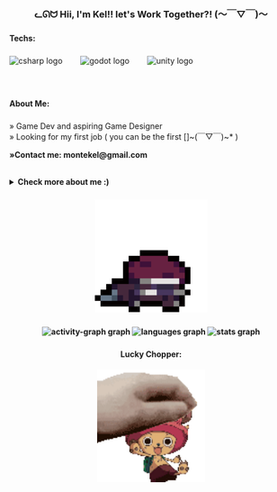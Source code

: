 <h3 align="center">ᓚᘏᗢ Hii, I'm Kel!! let's Work Together?! (～￣▽￣)～</h3>

###

<h4 align="left">Techs:</h4>

###

<div align="left">
  <img src="https://img.shields.io/badge/C Sharp-239120?logo=csharp&logoColor=white&style=for-the-badge" height="40" alt="csharp logo"  />
  <img width="24" />
  <img src="https://img.shields.io/badge/Godot Engine-478CBF?logo=godotengine&logoColor=white&style=for-the-badge" height="40" alt="godot logo"  />
  <img width="24" />
  <img src="https://img.shields.io/badge/Unity-FFFFFF?logo=unity&logoColor=black&style=for-the-badge" height="40" alt="unity logo"  />
</div>

###

<br clear="both">

<h4 align="left">About Me:</h4>

###

<p align="left">» Game Dev and aspiring Game Designer<br>» Looking for my first job  ( you can be the first   []~(￣▽￣)~*  )</p>
<p align="left"><b>»Contact me:<b> montekel@gmail.com</p><br>
<details>
  <summary>Check more about me :)</summary>
  
  ### My Personal Information
  
  » I'm 20 Years Old<br><br>
  » I have 2 cats, "Nicholas" and "Aurora" they're 3 years old and i love them :)<br><br>
  » I've always played all kinds of games, but I've always been fascinated by indie games, and this passion for playing made me want to create my own games, that's when I ended up discovering the world of programming and that's why I got into computer science and aspiring to a profession as a game developer.<br><br>
  » I'm fascinated by souls-like games and my biggest dream would be to one day be able to work where my favorite game franchise originated (Dark Souls), but besides inspiration from souls-like games I'm also very inspired by games like Celeste and Hollow Knight.<br><br>
  » I currently live in Brazil but I've always wanted to visit and who knows, maybe one day I'll be able to live in Japan.<br><br>
  
</details>

###

<div align="center">
  <img height="200" src="celeste-fortnite-dance.gif"  />
</div>

###

<div align="center">
  <img src="https://github-readme-activity-graph.vercel.app/graph?username=monteKel&radius=16&theme=tokyo-night&area=true&order=5&hide_border=true&bg_color=191724&custom_title=Activity%20Graph" height="252" alt="activity-graph graph"  />
  <img src="https://github-readme-stats.vercel.app/api/top-langs?username=monteKel&locale=en&hide_title=false&layout=compact&card_width=320&langs_count=3&theme=rose_pine&hide_border=true&order=2" height="120" alt="languages graph"  />
  <img src="https://github-readme-stats.vercel.app/api?username=monteKel&hide_title=false&hide_rank=false&show_icons=true&include_all_commits=true&count_private=true&disable_animations=false&theme=rose_pine&locale=en&hide_border=true&order=1&custom_title=Github%20Stats" height="120" alt="stats graph"  />
</div>

###

<h4 align="center">Lucky Chopper:</h4>
<div align="center">
  <img height="200" src="one-piece.gif"  />
</div>

###
